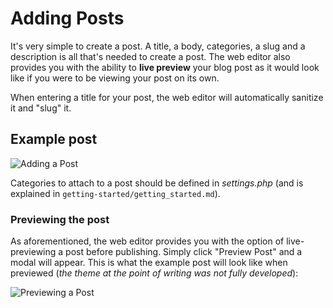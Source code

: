 # Adding Posts
It's very simple to create a post. A title, a body, categories, a slug and a description is all that's needed to create a post. The web editor also provides you with the ability to **live preview** your blog post as it would look like if you were to be viewing your post on its own.

When entering a title for your post, the web editor will automatically sanitize it and "slug" it.

## Example post

![Adding a Post](http://i.imgur.com/0vxs2O2.png)

Categories to attach to a post should be defined in _settings.php_ (and is explained in `getting-started/getting_started.md`).

### Previewing the post
As aforementioned, the web editor provides you with the option of live-previewing a post before publishing. Simply click "Preview Post" and a modal will appear. This is what the example post will look like when previewed (_the theme at the point of writing was not fully developed_):

![Previewing a Post](http://i.imgur.com/fGukxbW.png)
